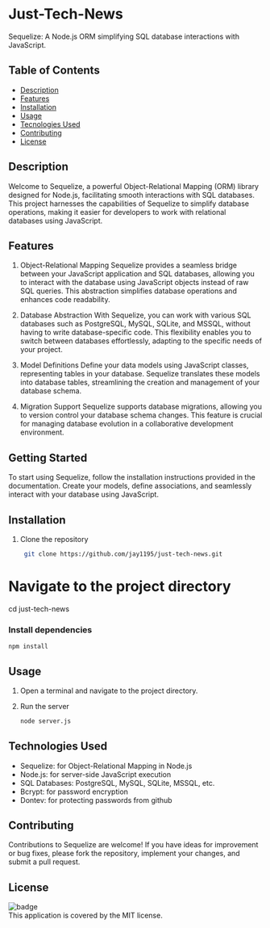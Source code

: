 # Just-Tech-News

Sequelize: A Node.js ORM simplifying SQL database interactions with JavaScript.

## Table of Contents

  - [Description](#description)
  - [Features](#features)
  - [Installation](#installation)
  - [Usage](#usage)
  - [Tecnologies Used](#technologies-used)
  - [Contributing](#contributing)
  - [License](#license)

## Description

Welcome to Sequelize, a powerful Object-Relational Mapping (ORM) library designed for Node.js, facilitating smooth interactions with SQL databases. This project harnesses the capabilities of Sequelize to simplify database operations, making it easier for developers to work with relational databases using JavaScript.


## Features

1. Object-Relational Mapping
Sequelize provides a seamless bridge between your JavaScript application and SQL databases, allowing you to interact with the database using JavaScript objects instead of raw SQL queries. This abstraction simplifies database operations and enhances code readability.

2. Database Abstraction
With Sequelize, you can work with various SQL databases such as PostgreSQL, MySQL, SQLite, and MSSQL, without having to write database-specific code. This flexibility enables you to switch between databases effortlessly, adapting to the specific needs of your project.

3. Model Definitions
Define your data models using JavaScript classes, representing tables in your database. Sequelize translates these models into database tables, streamlining the creation and management of your database schema.

4. Migration Support
Sequelize supports database migrations, allowing you to version control your database schema changes. This feature is crucial for managing database evolution in a collaborative development environment.

## Getting Started
To start using Sequelize, follow the installation instructions provided in the documentation. Create your models, define associations, and seamlessly interact with your database using JavaScript.

## Installation

1. Clone the repository
   
   ```bash
    git clone https://github.com/jay1195/just-tech-news.git

 # Navigate to the project directory
   cd just-tech-news
   
### Install dependencies
    npm install

## Usage
1. Open a terminal and navigate to the project directory.
2. Run the server
   
   ```bash
   node server.js

## Technologies Used
- Sequelize: for Object-Relational Mapping in Node.js
- Node.js: for server-side JavaScript execution
- SQL Databases: PostgreSQL, MySQL, SQLite, MSSQL, etc.
- Bcrypt: for password encryption
- Dontev: for protecting passwords from github
  
## Contributing
Contributions to Sequelize are welcome! If you have ideas for improvement or bug fixes, please fork the repository, implement your changes, and submit a pull request.

## License
![badge](https://img.shields.io/badge/license-MIT-brightgreen)
<br />
This application is covered by the MIT license. 
